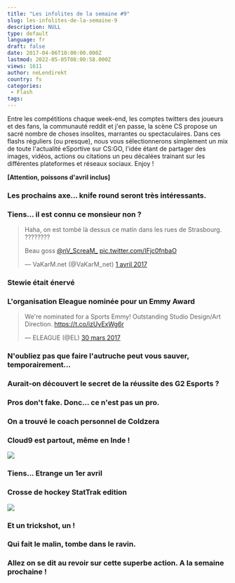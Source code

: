 ```yaml
---
title: "Les infolites de la semaine #9"
slug: les-infolites-de-la-semaine-9
description: NULL
type: default
language: fr
draft: false
date: 2017-04-06T10:00:00.000Z
lastmod: 2022-05-05T08:00:58.000Z
views: 1611
author: neLendirekt
country: fs
categories:
 - Flash
tags:
---
```

Entre les compétitions chaque week-end, les comptes twitters des joueurs et des fans, la communauté reddit et j'en passe, la scène CS propose un sacré nombre de choses insolites, marrantes ou spectaculaires. Dans ces flashs réguliers (ou presque), nous vous sélectionnerons simplement un mix de toute l'actualité eSportive sur CS:GO, l'idée étant de partager des images, vidéos, actions ou citations un peu décalées trainant sur les différentes plateformes et réseaux sociaux. Enjoy !

**\[Attention, poissons d'avril inclus\]**

### Les prochains axe... knife round seront très intéressants.

### Tiens... il est connu ce monsieur non ?

> Haha, on est tombé là dessus ce matin dans les rues de Strasbourg. ????????  
>  
> Beau goss [@nV\_ScreaM\_](https://twitter.com/nV%5FScreaM%5F) [pic.twitter.com/IFjc0fnbaO](https://t.co/IFjc0fnbaO)
> 
> — VaKarM.net (@VaKarM\_net) [1 avril 2017](https://twitter.com/VaKarM%5Fnet/status/848099120342601728)

### Stewie était énervé

### L'organisation Eleague nominée pour un Emmy Award

> We're nominated for a Sports Emmy! Outstanding Studio Design/Art Direction. <https://t.co/izUyExWg6r>
> 
> — ELEAGUE (@EL) [30 mars 2017](https://twitter.com/EL/status/847524474656370689)

### N'oubliez pas que faire l'autruche peut vous sauver, temporairement...

### Aurait-on découvert le secret de la réussite des G2 Esports ?

### Pros don't fake. Donc... ce n'est pas un pro.

### On a trouvé le coach personnel de Coldzera

### Cloud9 est partout, même en Inde !

![](/storage/images/58e538436a436_c9jpg.jpg)

### Tiens... Etrange un 1er avril

### Crosse de hockey StatTrak edition

![](/storage/images/58e5394e5bb89_hockey-stattrakjpg.jpg)

### Et un trickshot, un !

### Qui fait le malin, tombe dans le ravin.

### Allez on se dit au revoir sur cette superbe action. A la semaine prochaine !
